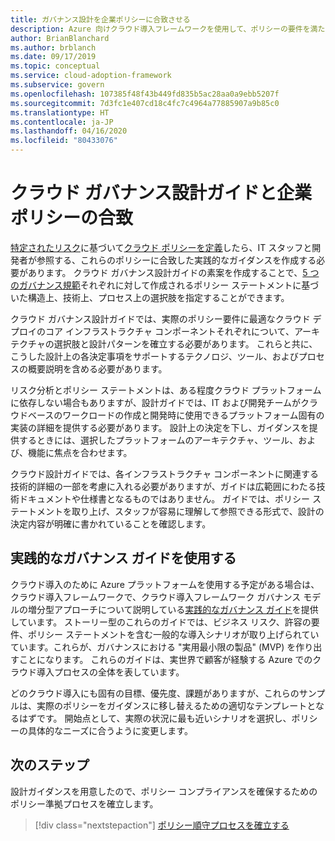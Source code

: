 ```yaml
---
title: ガバナンス設計を企業ポリシーに合致させる
description: Azure 向けクラウド導入フレームワークを使用して、ポリシーの要件を満たすアーキテクチャ選択と設計パターンを確立する方法について説明します。
author: BrianBlanchard
ms.author: brblanch
ms.date: 09/17/2019
ms.topic: conceptual
ms.service: cloud-adoption-framework
ms.subservice: govern
ms.openlocfilehash: 107385f48f43b449fd835b5ac28aa0a9ebb5207f
ms.sourcegitcommit: 7d3fc1e407cd18c4fc7c4964a77885907a9b85c0
ms.translationtype: HT
ms.contentlocale: ja-JP
ms.lasthandoff: 04/16/2020
ms.locfileid: "80433076"
---
```

# <a name="align-your-cloud-governance-design-guide-with-corporate-policy"></a>クラウド ガバナンス設計ガイドと企業ポリシーの合致

[特定されたリスク](./business-risk.md)に基づいて[クラウド ポリシーを定義](./policy-definition.md)したら、IT スタッフと開発者が参照する、これらのポリシーに合致した実践的なガイダンスを作成する必要があります。 クラウド ガバナンス設計ガイドの素案を作成することで、[5 つのガバナンス規範](../governance-disciplines.md)それぞれに対して作成されるポリシー ステートメントに基づいた構造上、技術上、プロセス上の選択肢を指定することができます。

クラウド ガバナンス設計ガイドでは、実際のポリシー要件に最適なクラウド デプロイのコア インフラストラクチャ コンポーネントそれぞれについて、アーキテクチャの選択肢と設計パターンを確立する必要があります。 これらと共に、こうした設計上の各決定事項をサポートするテクノロジ、ツール、およびプロセスの概要説明を含める必要があります。

リスク分析とポリシー ステートメントは、ある程度クラウド プラットフォームに依存しない場合もありますが、設計ガイドでは、IT および開発チームがクラウドベースのワークロードの作成と開発時に使用できるプラットフォーム固有の実装の詳細を提供する必要があります。 設計上の決定を下し、ガイダンスを提供するときには、選択したプラットフォームのアーキテクチャ、ツール、および、機能に焦点を合わせます。

クラウド設計ガイドでは、各インフラストラクチャ コンポーネントに関連する技術的詳細の一部を考慮に入れる必要がありますが、ガイドは広範囲にわたる技術ドキュメントや仕様書となるものではありません。 ガイドでは、ポリシー ステートメントを取り上げ、スタッフが容易に理解して参照できる形式で、設計の決定内容が明確に書かれていることを確認します。

<!-- markdownlint-enable MD033 -->

## <a name="use-the-actionable-governance-guides"></a>実践的なガバナンス ガイドを使用する

クラウド導入のために Azure プラットフォームを使用する予定がある場合は、クラウド導入フレームワークで、クラウド導入フレームワーク ガバナンス モデルの増分型アプローチについて説明している[実践的なガバナンス ガイド](../guides/index.md)を提供しています。 ストーリー型のこれらのガイドでは、ビジネス リスク、許容の要件、ポリシー ステートメントを含む一般的な導入シナリオが取り上げられていています。これらが、ガバナンスにおける "実用最小限の製品" (MVP) を作り出すことになります。 これらのガイドは、実世界で顧客が経験する Azure でのクラウド導入プロセスの全体を表しています。

どのクラウド導入にも固有の目標、優先度、課題がありますが、これらのサンプルは、実際のポリシーをガイダンスに移し替えるための適切なテンプレートとなるはずです。 開始点として、実際の状況に最も近いシナリオを選択し、ポリシーの具体的なニーズに合うように変更します。

## <a name="next-steps"></a>次のステップ

設計ガイダンスを用意したので、ポリシー コンプライアンスを確保するためのポリシー準拠プロセスを確立します。

> [!div class="nextstepaction"]
> [ポリシー順守プロセスを確立する](./processes.md)

